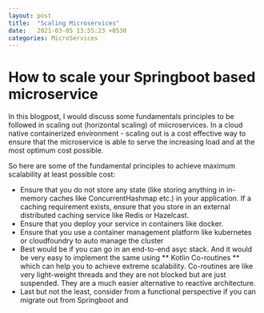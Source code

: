 ```yaml
---
layout: post
title:  "Scaling Microservices"
date:   2021-03-05 13:55:23 +0530
categories: MicroServices
---
```


# How to scale your Springboot based microservice

In this blogpost, I would discuss some fundamentals principles to be followed in scaling out (horizontal scaling) of miicroservices.
In a cloud native containerized environment - scaling out is a cost effective way to ensure that the microservice is able to serve the increasing load and at the most optimum cost possible.

So here are some of the fundamental principles to achieve maximum scalability at least possible cost:
- Ensure that you do not store any state (like storing anything in in-memory caches like ConcurrentHashmap etc.) in your application. If a caching requirement exists, ensure that you store in an external distributed caching service like Redis or Hazelcast.
- Ensure that you deploy your service in containers like docker.
- Ensure that you use a container management platform like kubernetes or cloudfoundry to auto manage the cluster
- Best would be if you can go in an end-to-end asyc stack. And it would be very easy to implement the same using ** Kotlin Co-routines ** which can help you to achieve extreme scalability. Co-routines are like very light-weight threads and they are not blocked but are just suspended. They are a much easier alternative to reactive architecture.
- Last but not the least, consider from a functional perspective if you can migrate out from Springboot and 

